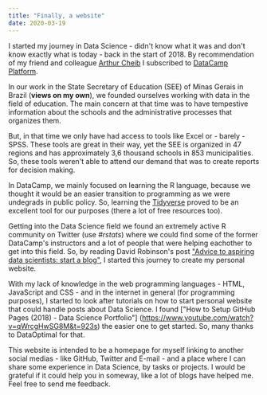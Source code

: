 ```yaml
---
title: "Finally, a website"
date: 2020-03-19
---
```


I started my journey in Data Science - didn't know what it was and don't know exactly what is today - back in the start of 2018. By recommendation of my friend and colleague [Arthur Cheib](https://twitter.com/arthurcheib) I subscribed to [DataCamp Platform](https://www.datacamp.com/).

In our work in the State Secretary of Education (SEE) of Minas Gerais in Brazil (**views on my own**), we founded ourselves working with data in the field of education. The main concern at that time was to have tempestive information about the schools and the administrative processes that organizes them.

But, in that time we only have had access to tools like Excel or - barely - SPSS. These tools are great in their way, yet the SEE is organized in 47 regions and has approximately 3,6 thousand schools in 853 municipalities. So, these tools weren't able to attend our demand that was to create reports for decision making.

In DataCamp, we mainly focused on learning the R language, because we thought it would be an easier transition to programming as we were undegrads in public policy. So, learning the [Tidyverse](https://www.tidyverse.org/) proved to be an excellent tool for our purposes (there a lot of free resources too).

Getting into the Data Science field we found an extremely active R community on Twitter (use *#rstats*) where we could find some of the former DataCamp's instructors and a lot of people that were helping eachother to get into this field. So, by reading David Robinson's post ["Advice to aspiring data scientists: start a blog"](http://varianceexplained.org/r/start-blog/), I started this journey to create my personal website.

With my lack of knowledge in the web programming languages - HTML, JavaScript and CSS - and in the internet in general (for programming purposes), I started to look after tutorials on how to start personal website that could handle posts about Data Science. I found ["How to Setup GitHub Pages (2018) - Data Science Portfolio"] (https://www.youtube.com/watch?v=qWrcgHwSG8M&t=923s) the easier one to get started. So, many thanks to DataOptimal for that.

This website is intended to be a homepage for myself linking to another social medias - like GitHub, Twitter and E-mail - and a place where I can share some experience in Data Science, by tasks or projects. I would be grateful if it could help you in someway, like a lot of blogs have helped me. Feel free to send me feedback.
